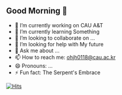 ## Good Morning 👋

- 🔭 I’m currently working on CAU A&T
- 🌱 I’m currently learning Something
- 👯 I’m looking to collaborate on ...
- 🤔 I’m looking for help with My future
- 💬 Ask me about ...
- 📫 How to reach me: ohjh0118@cau.ac.kr
- 😄 Pronouns: ...
- ⚡ Fun fact: The Serpent's Embrace 
<div align-center>

[![Hits](https://hits.seeyoufarm.com/api/count/incr/badge.svg?url=https%3A%2F%2Fgithub.com%2Fohjh0118&count_bg=%2362BC1E&title_bg=%23DE1515&icon=&icon_color=%23E7E7E7&title=hits&edge_flat=false)](https://hits.seeyoufarm.com)

</div>
